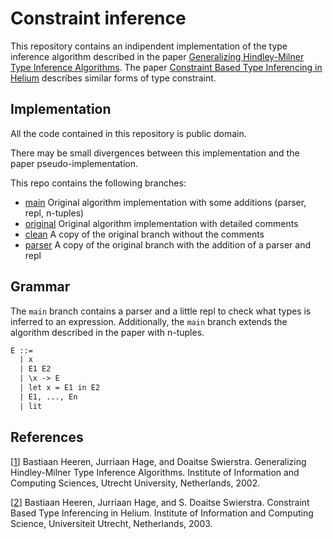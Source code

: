 # Constraint inference

This repository contains an indipendent implementation of the type
inference algorithm described in the paper
[Generalizing Hindley-Milner Type Inference Algorithms](#ref1).
The paper [Constraint Based Type Inferencing in Helium](#ref2) describes
similar forms of type constraint.

## Implementation

All the code contained in this repository is public domain.

There may be small divergences between this implementation and
the paper pseudo-implementation.

This repo contains the following branches:

- [main](https://github.com/bynect/constraint-inference/tree/main) Original algorithm implementation with some additions (parser, repl, n-tuples)
- [original](https://github.com/bynect/constraint-inference/tree/original) Original algorithm implementation with detailed comments
- [clean](https://github.com/bynect/constraint-inference/tree/clean) A copy of the original branch without the comments
- [parser](https://github.com/bynect/constraint-inference/tree/parser) A copy of the original branch with the addition of a parser and repl

## Grammar

The `main` branch contains a parser and a little repl to check what types is inferred to an expression.
Additionally, the `main` branch extends the algorithm described in the paper with n-tuples.

```txt
E ::=
  | x
  | E1 E2
  | \x -> E
  | let x = E1 in E2
  | E1, ..., En
  | lit
```

## References

[<a id="ref1">[1][paper-1]</a>] Bastiaan Heeren, Jurriaan Hage, and Doaitse Swierstra.
Generalizing Hindley-Milner Type Inference Algorithms. Institute of Information and Computing Sciences,
Utrecht University, Netherlands, 2002.

[<a id="ref2">[2][paper-2]</a>] Bastiaan Heeren, Jurriaan Hage, and S. Doaitse Swierstra.
Constraint Based Type Inferencing in Helium. Institute of Information and Computing Science,
Universiteit Utrecht, Netherlands, 2003.

[paper-1]: http://www.cs.uu.nl/research/techreps/repo/CS-2002/2002-031.pdf
[paper-2]: http://www.open.ou.nl/bhr/heeren-cp03.pdf
